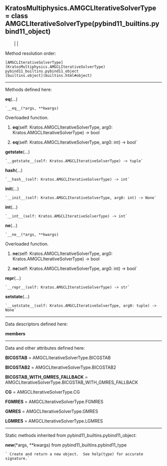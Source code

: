   
**KratosMultiphysics.AMGCLIterativeSolverType** = class
AMGCLIterativeSolverType(pybind11_builtins.pybind11_object)  
---  
`    `|   |

Method resolution order:

    [AMGCLIterativeSolverType](KratosMultiphysics.AMGCLIterativeSolverType)
    pybind11_builtins.pybind11_object
    [builtins.object](builtins.html#object)

* * *

Methods defined here:  

**__eq__**(...)

    `__eq__(*args, **kwargs)  
Overloaded  function.  
  
1. __eq__(self: Kratos.AMGCLIterativeSolverType, arg0: Kratos.AMGCLIterativeSolverType) -> bool  
  
2. __eq__(self: Kratos.AMGCLIterativeSolverType, arg0: int) -> bool`

**__getstate__**(...)

    `__getstate__(self: Kratos.AMGCLIterativeSolverType) -> tuple`

**__hash__**(...)

    `__hash__(self: Kratos.AMGCLIterativeSolverType) -> int`

**__init__**(...)

    `__init__(self: Kratos.AMGCLIterativeSolverType, arg0: int) -> None`

**__int__**(...)

    `__int__(self: Kratos.AMGCLIterativeSolverType) -> int`

**__ne__**(...)

    `__ne__(*args, **kwargs)  
Overloaded  function.  
  
1. __ne__(self: Kratos.AMGCLIterativeSolverType, arg0: Kratos.AMGCLIterativeSolverType) -> bool  
  
2. __ne__(self: Kratos.AMGCLIterativeSolverType, arg0: int) -> bool`

**__repr__**(...)

    `__repr__(self: Kratos.AMGCLIterativeSolverType) -> str`

**__setstate__**(...)

    `__setstate__(self: Kratos.AMGCLIterativeSolverType, arg0: tuple) -> None`

* * *

Data descriptors defined here:  

**__members__**

* * *

Data and other attributes defined here:  

**BICGSTAB** = AMGCLIterativeSolverType.BICGSTAB

**BICGSTAB2** = AMGCLIterativeSolverType.BICGSTAB2

**BICGSTAB_WITH_GMRES_FALLBACK** =
AMGCLIterativeSolverType.BICGSTAB_WITH_GMRES_FALLBACK

**CG** = AMGCLIterativeSolverType.CG

**FGMRES** = AMGCLIterativeSolverType.FGMRES

**GMRES** = AMGCLIterativeSolverType.GMRES

**LGMRES** = AMGCLIterativeSolverType.LGMRES

* * *

Static methods inherited from pybind11_builtins.pybind11_object:  

**__new__**(*args, **kwargs) from pybind11_builtins.pybind11_type

    ` Create and return a new object.  See help(type) for accurate signature.`

